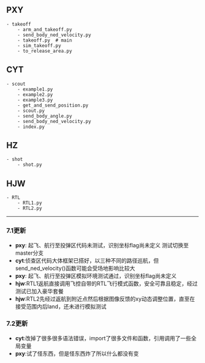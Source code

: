 ## PXY ##
    - takeoff
        - arm_and_takeoff.py
        - send_body_ned_velocity.py
        - takeoff.py  # main
        - sim_takeoff.py
        - to_release_area.py
## CYT ##
    - scout
        - example1.py
        - example2.py
        - example3.py
        - get_and_send_position.py
        - scout.py
        - send_body_angle.py
        - send_body_ned_velocity.py
        - index.py
##  HZ ##
    - shot
        - shot.py
##  HJW ##
    - RTL
        - RTL1.py
        - RTL2.py
 ---
 ### 7.1更新 ###
 - **pxy**: 起飞、航行至投弹区代码未测试，识别坐标flag尚未定义 测试切换至master分支
 - **cyt**:侦查区代码大体框架已搭好，以三种不同的路径巡航，但send_ned_velocity()函数可能会受场地影响比较大
 - **pxy**: 起飞、航行至投弹区模拟环境测试通过，识别坐标flag尚未定义
 - **hjw**:RTL1返航直接调用飞控自带的RTL飞行模式函数，安全可靠且稳定，经过测试已加入豪华套餐
 - **hjw**:RTL2先经过返航到附近点然后根据图像反馈的xy动态调整位置，直至在接受范围内后land，还未进行模拟测试
 ### 7.2更新 ###
 - **cyt**:改掉了很多很多语法错误，import了很多文件和函数，引用调用了一些全局变量
 - **pxy**:试了怪东西，但是怪东西炸了所以什么都没有变 

